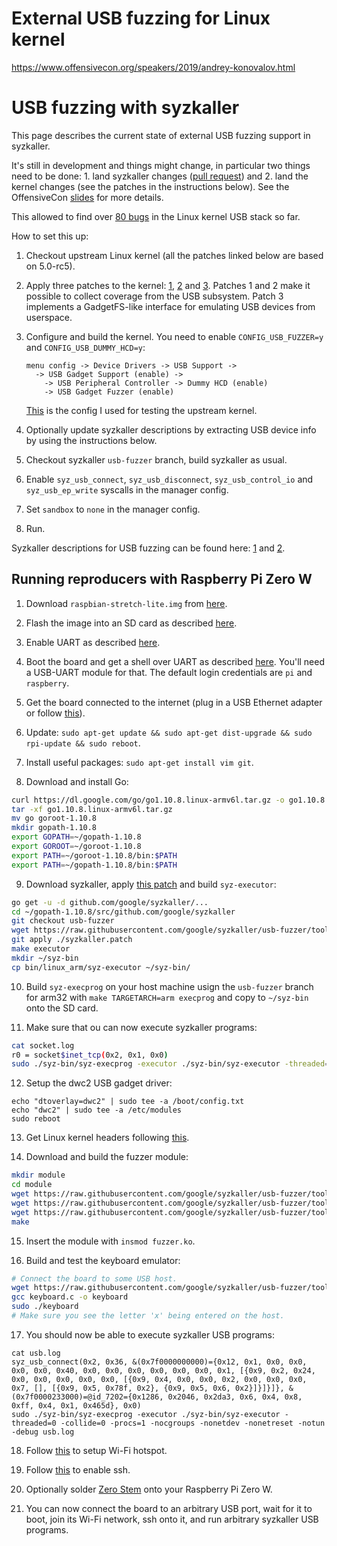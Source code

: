 External USB fuzzing for Linux kernel
=====================================

https://www.offensivecon.org/speakers/2019/andrey-konovalov.html

# USB fuzzing with syzkaller

This page describes the current state of external USB fuzzing support in syzkaller.

It's still in development and things might change, in particular two things need to be done: 1. land syzkaller changes ([pull request](https://github.com/google/syzkaller/pull/982)) and 2. land the kernel changes (see the patches in the instructions below). See the OffensiveCon [slides](https://docs.google.com/presentation/d/1z-giB9kom17Lk21YEjmceiNUVYeI6yIaG5_gZ3vKC-M/edit?usp=sharing) for more details.

This allowed to find over [80 bugs](/docs/linux/found_bugs_usb.md) in the Linux kernel USB stack so far.

How to set this up:

1. Checkout upstream Linux kernel (all the patches linked below are based on 5.0-rc5).

2. Apply three patches to the kernel: [1](/tools/usb/0001-kcov-remote-coverage-support.patch), [2](/tools/usb/0002-usb-kcov-annotate-hub_event.patch) and [3](/tools/usb/0003-usb-fuzzer-main-usb-gadget-fuzzer-driver.patch). Patches 1 and 2 make it possible to collect coverage from the USB subsystem. Patch 3 implements a GadgetFS-like interface for emulating USB devices from userspace.

3. Configure and build the kernel. You need to enable `CONFIG_USB_FUZZER=y` and `CONFIG_USB_DUMMY_HCD=y`:

   ```
   menu config -> Device Drivers -> USB Support ->
     -> USB Gadget Support (enable) ->
       -> USB Peripheral Controller -> Dummy HCD (enable)
       -> USB Gadget Fuzzer (enable)
   ```

   [This](/tools/usb/kernel.config) is the config I used for testing the upstream kernel.

4. Optionally update syzkaller descriptions by extracting USB device info by using the instructions below.

5. Checkout syzkaller `usb-fuzzer` branch, build syzkaller as usual.

6. Enable `syz_usb_connect`, `syz_usb_disconnect`, `syz_usb_control_io` and `syz_usb_ep_write` syscalls in the manager config.

7. Set `sandbox` to `none` in the manager config.

8. Run.

Syzkaller descriptions for USB fuzzing can be found here: [1](/sys/linux/vusb.txt) and [2](/sys/linux/vusb_ids.txt).


## Running reproducers with Raspberry Pi Zero W

1. Download `raspbian-stretch-lite.img` from [here](https://www.raspberrypi.org/downloads/raspbian/).

2. Flash the image into an SD card as described [here](https://www.raspberrypi.org/documentation/installation/installing-images/linux.md).

3. Enable UART as described [here](https://www.raspberrypi.org/documentation/configuration/uart.md).

4. Boot the board and get a shell over UART as described [here](https://learn.adafruit.com/raspberry-pi-zero-creation/give-it-life). You'll need a USB-UART module for that. The default login credentials are `pi` and `raspberry`.

5. Get the board connected to the internet (plug in a USB Ethernet adapter or follow [this](https://www.raspberrypi.org/documentation/configuration/wireless/wireless-cli.md)).

6. Update: `sudo apt-get update && sudo apt-get dist-upgrade && sudo rpi-update && sudo reboot`.

7. Install useful packages: `sudo apt-get install vim git`.

8. Download and install Go:

``` bash
curl https://dl.google.com/go/go1.10.8.linux-armv6l.tar.gz -o go1.10.8.linux-armv6l.tar.gz
tar -xf go1.10.8.linux-armv6l.tar.gz
mv go goroot-1.10.8
mkdir gopath-1.10.8
export GOPATH=~/gopath-1.10.8
export GOROOT=~/goroot-1.10.8
export PATH=~/goroot-1.10.8/bin:$PATH
export PATH=~/gopath-1.10.8/bin:$PATH
```

9. Download syzkaller, apply [this patch](https://raw.githubusercontent.com/google/syzkaller/usb-fuzzer/tools/usb/syzkaller.patch) and build `syz-executor`:

``` bash
go get -u -d github.com/google/syzkaller/...
cd ~/gopath-1.10.8/src/github.com/google/syzkaller
git checkout usb-fuzzer
wget https://raw.githubusercontent.com/google/syzkaller/usb-fuzzer/tools/usb/syzkaller.patch
git apply ./syzkaller.patch
make executor
mkdir ~/syz-bin
cp bin/linux_arm/syz-executor ~/syz-bin/
```

10. Build `syz-execprog` on your host machine usign the `usb-fuzzer` branch for arm32 with `make TARGETARCH=arm execprog` and copy to `~/syz-bin` onto the SD card.

11. Make sure that ou can now execute syzkaller programs:

``` bash
cat socket.log
r0 = socket$inet_tcp(0x2, 0x1, 0x0)
sudo ./syz-bin/syz-execprog -executor ./syz-bin/syz-executor -threaded=0 -collide=0 -procs=1 -nocgroups -nonetdev -nonetreset -notun -debug socket.log
```

12. Setup the dwc2 USB gadget driver:

```
echo "dtoverlay=dwc2" | sudo tee -a /boot/config.txt
echo "dwc2" | sudo tee -a /etc/modules
sudo reboot
```

13. Get Linux kernel headers following [this](https://github.com/notro/rpi-source/wiki).

14. Download and build the fuzzer module:

``` bash
mkdir module
cd module
wget https://raw.githubusercontent.com/google/syzkaller/usb-fuzzer/tools/usb/Makefile
wget https://raw.githubusercontent.com/google/syzkaller/usb-fuzzer/tools/usb/fuzzer.c
wget https://raw.githubusercontent.com/google/syzkaller/usb-fuzzer/tools/usb/fuzzer.h
make
```

15. Insert the module with `insmod fuzzer.ko`.

16. Build and test the keyboard emulator:

``` bash
# Connect the board to some USB host.
wget https://raw.githubusercontent.com/google/syzkaller/usb-fuzzer/tools/usb/keyboard.c
gcc keyboard.c -o keyboard
sudo ./keyboard
# Make sure you see the letter 'x' being entered on the host.
```

17. You should now be able to execute syzkaller USB programs:

```
cat usb.log
syz_usb_connect(0x2, 0x36, &(0x7f0000000000)={0x12, 0x1, 0x0, 0x0, 0x0, 0x0, 0x40, 0x0, 0x0, 0x0, 0x0, 0x0, 0x0, 0x1, [{0x9, 0x2, 0x24, 0x0, 0x0, 0x0, 0x0, 0x0, [{0x9, 0x4, 0x0, 0x0, 0x2, 0x0, 0x0, 0x0, 0x7, [], [{0x9, 0x5, 0x78f, 0x2}, {0x9, 0x5, 0x6, 0x2}]}]}]}, &(0x7f0000233000)=@id_7202={0x1286, 0x2046, 0x2da3, 0x6, 0x4, 0x8, 0xff, 0x4, 0x1, 0x465d}, 0x0)
sudo ./syz-bin/syz-execprog -executor ./syz-bin/syz-executor -threaded=0 -collide=0 -procs=1 -nocgroups -nonetdev -nonetreset -notun -debug usb.log
```

18. Follow [this](https://www.raspberrypi.org/documentation/configuration/wireless/access-point.md) to setup Wi-Fi hotspot.

19. Follow [this](https://www.raspberrypi.org/documentation/remote-access/ssh/) to enable ssh.

20. Optionally solder [Zero Stem](https://zerostem.io/) onto your Raspberry Pi Zero W.

21. You can now connect the board to an arbitrary USB port, wait for it to boot, join its Wi-Fi network, ssh onto it, and run arbitrary syzkaller USB programs.
